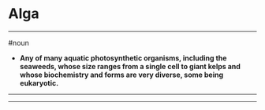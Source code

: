 # Alga
---
#noun
- **Any of many aquatic photosynthetic organisms, including the seaweeds, whose size ranges from a single cell to giant kelps and whose biochemistry and forms are very diverse, some being eukaryotic.**
---
---

